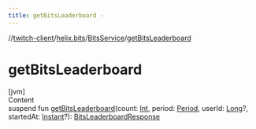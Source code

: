 ```yaml
---
title: getBitsLeaderboard -
---
```

//[twitch-client](../../index.md)/[helix.bits](../index.md)/[BitsService](index.md)/[getBitsLeaderboard](get-bits-leaderboard.md)



# getBitsLeaderboard  
[jvm]  
Content  
suspend fun [getBitsLeaderboard](get-bits-leaderboard.md)(count: [Int](https://kotlinlang.org/api/latest/jvm/stdlib/kotlin/-int/index.html), period: [Period](../../helix.shared.model.request/-period/index.md), userId: [Long](https://kotlinlang.org/api/latest/jvm/stdlib/kotlin/-long/index.html)?, startedAt: [Instant](https://docs.oracle.com/javase/8/docs/api/java/time/Instant.html)?): [BitsLeaderboardResponse](../-bits-leaderboard-response/index.md)  



